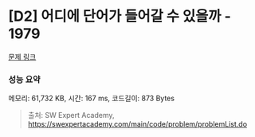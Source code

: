 # [D2] 어디에 단어가 들어갈 수 있을까 - 1979 

[문제 링크](https://swexpertacademy.com/main/code/problem/problemDetail.do?contestProbId=AV5PuPq6AaQDFAUq) 

### 성능 요약

메모리: 61,732 KB, 시간: 167 ms, 코드길이: 873 Bytes



> 출처: SW Expert Academy, https://swexpertacademy.com/main/code/problem/problemList.do